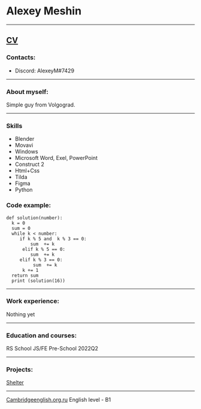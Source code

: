 # Alexey Meshin 

---
[CV](https://ziberpax.github.io/rsschool-cv/cv/index.html)
---

### Contacts:
* Discord: AlexeyM#7429
---

### About myself:
Simple guy from Volgograd. 

---
### Skills

* Blender
* Movavi
* Windows 
* Microsoft Word, Exel, PowerPoint
* Construct 2 
* Html+Css
* Tilda
* Figma
* Python 

### Code example:
```
def solution(number):
  k = 0 
  sum = 0 
  while k < number: 
     if k % 5 and  k % 3 == 0: 
         sum  += k
      elif k % 5 == 0: 
         sum  += k
     elif k % 3 == 0: 
          sum  += k
      k += 1 
  return sum
  print (solution(16))
  ```
--- 


### Work experience:
Nothing yet

--- 

### Education and courses:
RS School JS/FE Pre-School 2022Q2

--- 

### Projects:
[Shelter](https://rolling-scopes-school.github.io/ziberpax-JSFE2023Q1/shelter/pages/main/index.html)

--- 

[Сambridgeenglish.org.ru](https://www.cambridgeenglish.org.ru/test-your-english) English level - B1

